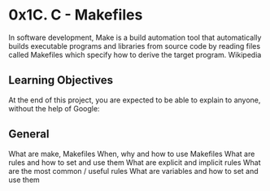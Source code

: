 # 0x1C. C - Makefiles


In software development, Make is a build automation tool that automatically builds executable programs and libraries from source code by reading files called Makefiles which specify how to derive the target program. Wikipedia

## Learning Objectives

At the end of this project, you are expected to be able to explain to anyone, without the help of Google:

## General

What are make, Makefiles
When, why and how to use Makefiles
What are rules and how to set and use them
What are explicit and implicit rules
What are the most common / useful rules
What are variables and how to set and use them